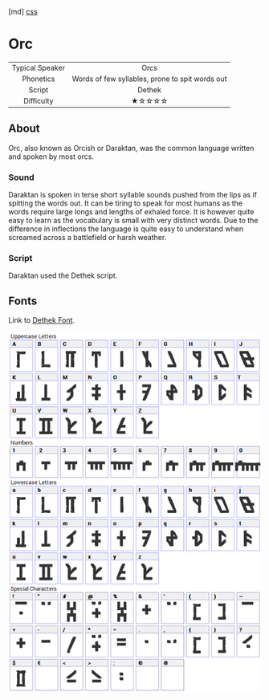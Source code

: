 [md]
[css](-OCVFMyYfsylqoZPiW6l)

# Orc

| | |
|:---:|:---:|
| Typical Speaker | Orcs |
| Phonetics | Words of few syllables, prone to spit words out |
| Script | Dethek |
| Difficulty | ★☆☆☆☆ |

<div style="display: none;">
<!-- ★ ☆ -->
</div>

## About

Orc, also known as Orcish or Daraktan, was the common language written and spoken by most orcs.

### Sound

Daraktan is spoken in terse short syllable sounds pushed from the lips as if spitting the words out. It can be tiring to speak for most humans as the words require large longs and lengths of exhaled force. It is however quite easy to learn as the vocabulary is small with very distinct words. Due to the difference in inflections the language is quite easy to understand when screamed across a battlefield or harsh weather. 

### Script

Daraktan used the Dethek script.

## Fonts

Link to [Dethek Font](https://github.com/Tougher-Together-DnD/default-game-assets/blob/main/fonts/dethek-stone.zip).

![img_center](https://raw.githubusercontent.com/Tougher-Together-DnD/default-game-assets/refs/heads/main/fonts/images/dethek-stone-font-charmap.png)

<div style="display: none;" id="easySpeakWords">
ugush, kloonas, gashoal, tosh, utgool, thag, grum, thorguk, toash
</div>